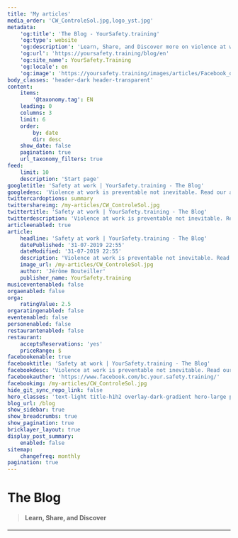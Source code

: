 ```yaml
---
title: 'My articles'
media_order: 'CW_ControleSol.jpg,logo_yst.jpg'
metadata:
    'og:title': 'The Blog - YourSafety.training'
    'og:type': website
    'og:description': 'Learn, Share, and Discover more on violence at work.'
    'og:url': 'https://yoursafety.training/blog/en'
    'og:site_name': YourSafety.Training
    'og:locale': en
    'og:image': 'https://yoursafety.training/images/articles/Facebook_opengraph.jpg'
body_classes: 'header-dark header-transparent'
content:
    items:
        '@taxonomy.tag': EN
    leading: 0
    columns: 3
    limit: 6
    order:
        by: date
        dir: desc
    show_date: false
    pagination: true
    url_taxonomy_filters: true
feed:
    limit: 10
    description: 'Start page'
googletitle: 'Safety at work | YourSafety.training - The Blog'
googledesc: 'Violence at work is preventable not inevitable. Read our articles to fight aggressive behaviours at the workplace.'
twittercardoptions: summary
twittershareimg: /my-articles/CW_ControleSol.jpg
twittertitle: 'Safety at work | YourSafety.training - The Blog'
twitterdescription: 'Violence at work is preventable not inevitable. Read our articles to fight aggressive behaviours at the workplace.'
articleenabled: true
article:
    headline: 'Safety at work | YourSafety.training - The Blog'
    datePublished: '31-07-2019 22:55'
    dateModified: '31-07-2019 22:55'
    description: 'Violence at work is preventable not inevitable. Read our articles to fight aggressive behaviours at the workplace.'
    image_url: /my-articles/CW_ControleSol.jpg
    author: 'Jérôme Bouteiller'
    publisher_name: YourSafety.training
musiceventenabled: false
orgaenabled: false
orga:
    ratingValue: 2.5
orgaratingenabled: false
eventenabled: false
personenabled: false
restaurantenabled: false
restaurant:
    acceptsReservations: 'yes'
    priceRange: $
facebookenable: true
facebooktitle: 'Safety at work | YourSafety.training - The Blog'
facebookdesc: 'Violence at work is preventable not inevitable. Read our articles to fight aggressive behaviours at the workplace.'
facebookauthor: 'https://www.facebook.com/bc.your.safety.training/'
facebookimg: /my-articles/CW_ControleSol.jpg
hide_git_sync_repo_link: false
hero_classes: 'text-light title-h1h2 overlay-dark-gradient hero-large parallax'
blog_url: /blog
show_sidebar: true
show_breadcrumbs: true
show_pagination: true
bricklayer_layout: true
display_post_summary:
    enabled: false
sitemap:
    changefreq: monthly
pagination: true
---
```


# The **Blog**
> #### Learn, Share, and Discover
---

